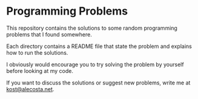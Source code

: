 Programming Problems
====================

This repository contains the solutions to some random programming problems that I found somewhere.

Each directory contains a README file that state the problem and explains how to run the solutions.

I obviously would encourage you to try solving the problem by yourself before looking at my code.

If you want to discuss the solutions or suggest new problems, write me at <kost@alecosta.net>.
